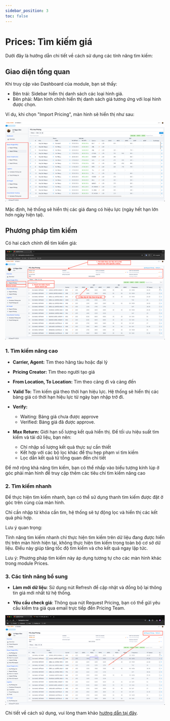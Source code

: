 ```yaml
---
sidebar_position: 3
toc: false
---
```


# Prices: Tìm kiếm giá

Dưới đây là hướng dẫn chi tiết về cách sử dụng các tính năng tìm kiếm:

## Giao diện tổng quan

Khi truy cập vào Dashboard của module, bạn sẽ thấy:

- Bên trái: Sidebar hiển thị danh sách các loại hình giá.
- Bên phải: Màn hình chính hiển thị danh sách giá tương ứng với loại hình được chọn.

Ví dụ, khi chọn "Import Pricing", màn hình sẽ hiển thị như sau:

![6_img1.png](./img/6_img1.png)

Mặc định, hệ thống sẽ hiển thị các giá đang có hiệu lực (ngày hết hạn lớn hơn ngày hiện tại).

## Phương pháp tìm kiếm

Có hai cách chính để tìm kiếm giá:

![search_prices.png](./img/search_prices.png)

### 1. Tìm kiếm nâng cao

- **Carrier, Agent:** Tìm theo hãng tàu hoặc đại lý

- **Pricing Creator:** Tìm theo người tạo giá

- **From Location, To Location:** Tìm theo cảng đi và cảng đến

- **Valid To:** Tìm kiếm giá theo thời hạn hiệu lực. Hệ thống sẽ hiển thị các bảng giá có thời hạn hiệu lực từ ngày bạn nhập trở đi.

- **Verify:**
    - Waiting: Bảng giá chưa được approve
    - Verified: Bảng giá đã được approve.

- **Max Return:** Giới hạn số lượng kết quả hiển thị. Để tối ưu hiệu suất tìm kiếm và tải dữ liệu, bạn nên:
  - Chỉ nhập số lượng kết quả thực sự cần thiết
  - Kết hợp với các bộ lọc khác để thu hẹp phạm vi tìm kiếm
  - Lọc dần kết quả từ tổng quan đến chi tiết

Để mở rộng khả năng tìm kiếm, bạn có thể nhấp vào biểu tượng kính lúp ở góc phải màn hình để truy cập thêm các tiêu chí tìm kiếm nâng cao

### 2. Tìm kiếm nhanh

Để thực hiện tìm kiếm nhanh, bạn có thể sử dụng thanh tìm kiếm được đặt ở góc trên cùng của màn hình.

Chỉ cần nhập từ khóa cần tìm, hệ thống sẽ tự động lọc và hiển thị các kết quả phù hợp.

Lưu ý quan trọng:

Tính năng tìm kiếm nhanh chỉ thực hiện tìm kiếm trên dữ liệu đang được hiển thị trên màn hình hiện tại,
không thực hiện tìm kiếm trong toàn bộ cơ sở dữ liệu. Điều này giúp tăng tốc độ tìm kiếm và cho kết quả ngay lập tức.

Lưu ý: Phương pháp tìm kiếm này áp dụng tương tự cho các màn hình khác trong module Prices.


### 3. Các tính năng bổ sung

- **Làm mới dữ liệu**: Sử dụng nút Refresh để cập nhật và đồng bộ lại thông tin giá mới nhất từ hệ thống.

- **Yêu cầu check giá**: Thông qua nút Request Pricing, bạn có thể gửi yêu cầu kiểm tra giá qua email trực tiếp đến Pricing Team.

![extra_func.png](./img/extra_func.png)

Chi tiết về cách sử dụng, vui lòng tham khảo [hướng dẫn tại đây](/docs/crm/prices_mail_request).
